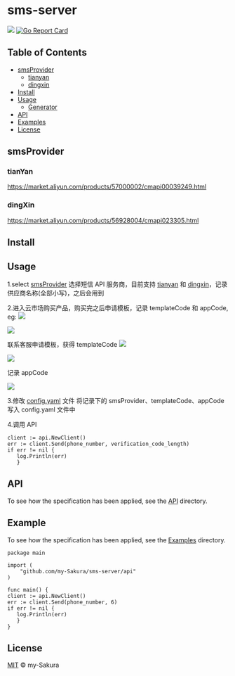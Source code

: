 # sms-server 

<a href = https://www.github.com/my-sakura/sms-server><img src = "https://img.shields.io/badge/readme%20style-standard-green"></a>
[![Go Report Card](https://goreportcard.com/badge/github.com/my-sakura/sms-server)](https://goreportcard.com/report/github.com/my-sakura/sms-server)

## Table of Contents

- [smsProvider](https://github.com/my-Sakura/sms-server#smsprovider)
  - [tianyan](https://github.com/my-sakura/sms-server#tianyan)
  - [dingxin](https://github.com/my-sakura/sms-server#dingxin)
- [Install](https://github.com/my-Sakura/sms-server#install)
- [Usage](https://github.com/my-Sakura/sms-server#usage)
  - [Generator](https://github.com/my-Sakura/sms-server#generator)
- [API](https://github.com/my-Sakura/sms-server#api)
- [Examples](https://github.com/my-Sakura/sms-server#example)
- [License](https://github.com/my-Sakura/sms-server#license)

## smsProvider
### tianYan

  https://market.aliyun.com/products/57000002/cmapi00039249.html
### dingXin

  https://market.aliyun.com/products/56928004/cmapi023305.html
  
## Install

## Usage

1.select [smsProvider](https://github.com/my-Sakura/sms-server#smsprovider)
   选择短信 API 服务商，目前支持 [tianyan](https://market.aliyun.com/products/57000002/cmapi00039249.html) 和 [dingxin](https://market.aliyun.com/products/56928004/cmapi023305.html)，记录供应商名称(全部小写)，之后会用到
   
2.进入云市场购买产品，购买完之后申请模板，记录 templateCode 和 appCode, eg:
  ![](https://github.com/my-Sakura/sms-server/blob/main/pictures/usage%20(4).png)
   
  ![](https://github.com/my-Sakura/sms-server/blob/main/pictures/usage%20(1).png)
   
  联系客服申请模板，获得 templateCode
  ![](https://github.com/my-Sakura/sms-server/blob/main/pictures/usage%20(2).png)
   
  ![](https://github.com/my-Sakura/sms-server/blob/main/pictures/usage%20(3).png)
   
  记录 appCode
  
  ![](https://github.com/my-Sakura/sms-server/blob/main/pictures/usage.png)
  
3.修改 [config.yaml](https://github.com/my-Sakura/sms-server/blob/main/config/config.yaml) 文件
  将记录下的 smsProvider、templateCode、appCode 写入 config.yaml 文件中
  
4.调用 API

  ```
  client := api.NewClient()
  err := client.Send(phone_number, verification_code_length)    
  if err != nil {
     log.Println(err)
     }
  ```

## API

To see how the specification has been applied, see the [API](https://github.com/my-Sakura/sms-server/tree/main/api) directory.

## Example

To see how the specification has been applied, see the [Examples](https://github.com/my-Sakura/sms-server/tree/main/examples) directory.

  ```
  package main
   
  import (
      "github.com/my-Sakura/sms-server/api"
  )
   
  func main() {
  client := api.NewClient()
  err := client.Send(phone_number, 6)    
  if err != nil {
     log.Println(err)
     }
  }
  ```

## License

[MIT](https://github.com/my-Sakura/sms-server/blob/main/LICENSE) © my-Sakura
